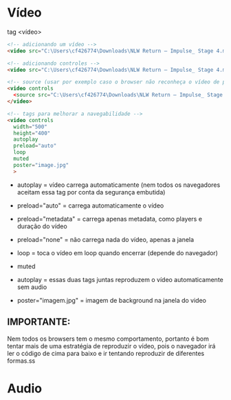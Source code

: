 # Vídeo

tag <vídeo>

```html
<!-- adicionando um vídeo -->
<video src="C:\Users\cf426774\Downloads\NLW Return – Impulse_ Stage 4.mp4"></video>

<!-- adicionando controles -->
<video src="C:\Users\cf426774\Downloads\NLW Return – Impulse_ Stage 4.mp4" controls></video>

<!-- source (usar por exemplo caso o browser não reconheça o vídeo de primeira, se este estiver hospedado internamente) -->
<video controls
  <source src="C:\Users\cf426774\Downloads\NLW Return – Impulse_ Stage 4.mp4" type="video/mp4"> 
</video>

<!-- tags para melhorar a navegabilidade -->
<video controls 
  width="500"
  height="400"
  autoplay
  preload="auto"
  loop
  muted
  poster="image.jpg"
  >
```
- autoplay = vídeo carrega automaticamente (nem todos os navegadores aceitam essa tag por conta da segurança embutida)

- preload="auto" = carrega automaticamente o vídeo
  
- preload="metadata" = carrega apenas metadata, como players e duração do vídeo

- preload="none" = não carrega nada do vídeo, apenas a janela

- loop = toca o vídeo em loop quando encerrar (depende do navegador)

- muted
- autoplay = essas duas tags juntas reproduzem o  vídeo automaticamente sem audio

- poster="imagem.jpg" = imagem de background na janela do video


## IMPORTANTE:
Nem todos os browsers tem o mesmo comportamento, portanto é bom tentar mais de uma estratégia de reproduzir o vídeo, pois o navegador irá ler o código de cima para baixo e ir tentando reproduzir de diferentes formas.ss

# Audio

<audio>

O audio tem o mesmo comportamento e comandos que o vídeo. 


# Inframe

INLINE FRAME ELEMENT - Elemento que tratá conteúdos externos

É possível incorporar diversos tipos de conteúdos, como audio, vídeo, mapas, etc.

Quando se deseja adicionar um vídeo do youtube, por exemplo, basta:
- abrir o vídeo;
- Ir em "compartilhar"
- Ir em "incorporar" ou "embed"
- copiar o link e adicionar no código, como exemplo abaixo, que irá vir com controles sugeridos do próprio Youtube.

```html
<iframe 
  width="560" 
  height="315" 
  src="https://www.youtube.com/embed/X2mOfqeAH7c?start=146" 
  title="2021 em uma música" 
  frameborder="0" 
  allow="accelerometer; autoplay; clipboard-write; encrypted-media; gyroscope; picture-in-picture" 
  allowfullscreen>
</iframe>
```
- title: importante para acessibilidade
- frameborder: define a borda para o conteúdo
- allow: define as permissões do conteúdo
- allowfullscreen: permite tela cheia

# Imagens

site referencia para imagens livres de direitos autorais: source.unsplash.com

<img>

- src: tag que procura a imagem (link)

- alt: caso a imagem não for encontrada, usa-se uma alternativa, pode conter um texto para auxiliar a explicar o que era aquela imagem.

- title: texto sobre a imagem quando se descansa o mouse encima da mesma.

- width: largura
- height: altura
IMPORTANTE: caso não se saiba a proporção da imagem, colocar apenas uma medida (altura ou largura) para que não se tenha uma imagem esticada.

- adicionando link: através da tag <a>.

Exemplo de codigo:

````html
<a href="https://google.com.br">
  <img 
    src="https://source.unsplash.com/random" alt="Imagem não encontrada"
    title="Imagem qualquer"
    width="800px"
    >
</a>
````

## Criando títulos ou legendas visíveis nas imagens

Há a possibilidade de deixar textos visíveis ás imagens adicionadas, sendo em formato de texto explicativo ou até mesmo para legendas, onde a intenção é dar o crédito da imagem.

<figure>

Exemplo:

```html

  <figure>
    <img 
    src="https://source.unsplash.com/random" alt="Imagem não encontrada"
    title="Imagem qualquer"
    width="800px"
    >
    <figcaption>Legenda da imagem</figcaption>
  </figure>
```

<Figcaption> é usado para identificar que a legenda é referente àquela imagem em específico quando se há diversas imagens. Caso haja somente uma imagem, pode-se usar a tag <p>

# SVG

SVG - Scalable Vector Graphics <svg>

É uma marcação, estilo html, mas não é para textos e sim para criação de imagens.

- Imagem rasterizadas: fotografias, imagens prontas
- Imagens vetorizadas: imagens criadas que possuem um código (por exemplo as imagens criadas com FIGMA ou CANVAS)

Benefícios imagem vetorizada (SVG)
- Mais leve
- Mais detalhada (melhor qualidade)
- Maior acessibilidade e SEO - Search Engine Optimization (otimização de mecanismos de busca)
- Pode ser editada via CSS ou atributos

Desvantagens imagem vetorizada (SVG)
- Pode ser mais complicado de trabalhar
- Quanto mais complexa a imagem, mais trabalho para o navegador
- Navegadores mais antigos não possuem suporte para essa tag

OBS: Para fotografias, prefira imagens rasterizadas (.jpg, .jpeg, .png)

Exemplo de svg:

````html
<svg width="200" height="200">
    <circle cx="100" cy="100" r="80" stroke="red"
    stroke-width="6" fill="blue"
</svg>

<svg width="300" height="300">
    <rect
    stroke="blue"
    stroke-width="4"
    width="100%"
    height="100%"
    fill="green" />
</svg>
````

Para não deixarmos o svg no código, podemos criar um arquivo.svg



 
